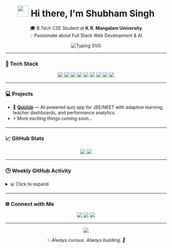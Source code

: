 <h1 align="center">
  <img src="https://media.giphy.com/media/hvRJCLFzcasrR4ia7z/giphy.gif" width="35" /> 
  Hi there, I'm Shubham Singh
</h1>

<p align="center">
  🎓 B.Tech CSE Student at <b>K.R. Mangalam University</b><br/>
  💡 Passionate about Full Stack Web Development & AI
</p>

<p align="center">
  <img src="https://readme-typing-svg.demolab.com?font=Fira+Code&size=20&pause=1000&center=true&vCenter=true&width=435&lines=Full+Stack+Web+Developer;Next.js+%7C+React+%7C+Node.js+Expert;Open+Source+Contributor;AI+%26+ML+Explorer;Always+Learning+%F0%9F%93%9A" alt="Typing SVG" />
</p>

---

### 🧰 Tech Stack

<p align="center">
  <img src="https://img.shields.io/badge/Next.js-black?style=for-the-badge&logo=next.js" />
  <img src="https://img.shields.io/badge/React-61DAFB?style=for-the-badge&logo=react&logoColor=white" />
  <img src="https://img.shields.io/badge/Node.js-339933?style=for-the-badge&logo=node.js&logoColor=white" />
  <img src="https://img.shields.io/badge/MongoDB-4EA94B?style=for-the-badge&logo=mongodb&logoColor=white" />
  <img src="https://img.shields.io/badge/NeonDB-008AFF?style=for-the-badge&logo=postgresql" />
  <img src="https://img.shields.io/badge/Prisma-2D3748?style=for-the-badge&logo=prisma" />
  <img src="https://img.shields.io/badge/TailwindCSS-06B6D4?style=for-the-badge&logo=tailwind-css" />
  <img src="https://img.shields.io/badge/ShadCN_UI-FF6B81?style=for-the-badge&logo=uikit" />
  <img src="https://img.shields.io/badge/OpenAI-37236F?style=for-the-badge&logo=openai" />
</p>

---

### 💻 Projects

- 🎯 **[QuizUp](https://github.com/your-username/quizup)** — AI-powered quiz app for JEE/NEET with adaptive learning, teacher dashboards, and performance analytics.
- ⚡ More exciting things coming soon...

---

### 📈 GitHub Stats

<p align="center">
  <img src="https://github-readme-stats.vercel.app/api?username=your-username&show_icons=true&theme=tokyonight&hide_border=true" />
  <img src="https://github-readme-stats.vercel.app/api/top-langs/?username=your-username&layout=compact&theme=tokyonight&hide_border=true" />
</p>

---

### 🕒 Weekly GitHub Activity

<details>
  <summary>📊 Click to expand</summary>
  <p align="center">
    <img src="https://github-readme-activity-graph.cyclic.app/graph?username=your-username&theme=react-dark" />
  </p>
</details>

---

### 🌐 Connect with Me

<p align="center">
  <a href="https://www.linkedin.com/in/your-linkedin/"><img src="https://img.shields.io/badge/LinkedIn-0077B5?style=for-the-badge&logo=linkedin&logoColor=white" /></a>
  <a href="mailto:shubham.sikarwar2005@gmail.com"><img src="https://img.shields.io/badge/Gmail-D14836?style=for-the-badge&logo=gmail&logoColor=white" /></a>
  <a href="https://github.com/your-username"><img src="https://img.shields.io/badge/GitHub-100000?style=for-the-badge&logo=github&logoColor=white" /></a>
</p>

---

<p align="center">
  <img src="https://quotes-github-readme.vercel.app/api?type=horizontal&theme=radical" />
</p>

<p align="center"><i>✨ Always curious. Always building. 🚀</i></p>
